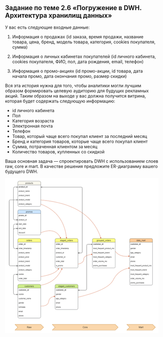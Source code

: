 ## Задание по теме 2.6 «Погружение в DWH. Архитектура хранилищ данных»‎

У вас есть следующие входные данные:

1. Информация о продажах (id заказа, время продажи, название товара, цена, бренд, модель товара, категория, cookies покупателя, сумма)						

2. Информация о личных кабинетах покупателей (id личного кабинета, cookies покупателя, ФИО, пол, дата рождения, email, телефон)

3. Информация о промо-акциях (id промо-акции, id товара, дата начала промо, дата окончания промо, размер скидки)

Вся эта история нужна для того, чтобы аналитики могли лучшим образом формировать целевую аудиторию для будущих рекламных акций. Таким образом на выходе у вас должна получится витрина, которая будет содержать следующую информацию: 

* id личного кабинета
* Пол
* Категория возраста
* Электронная почта
* Телефон
* Товар, который чаще всего покупал клиент за последний месяц
* Бренд и категория товаров, которые чаще всего покупал клиент
* Сумма, потраченная клиентом за месяц
* Количество товаров, купленных со скидкой

Ваша основная задача — спроектировать DWH с использованием слоев raw, core и mart. В качестве решения предложите ER-диаграмму вашего будущего DWH.

![](erd-2-6.drawio.png)